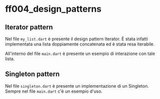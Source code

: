 # ff004_design_patterns

## Iterator pattern

Nel file `my_list.dart` è presente il design pattern Iterator. È stata infatti implementata una lista doppiamente concatenata ed è stata resa iterabile.

All'interno del file `main.dart` è presente un esempio di interazione con tale lista.

## Singleton pattern

Nel file `singleton.dart` è presente un implementazione di un Singleton. Sempre nel file `main.dart` c'è un esempio d'uso.
